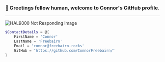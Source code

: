 ### 🤖 Greetings fellow human, welcome to Connor's GitHub profile.
---

![HAL9000 Not Responding Image](https://i.imgur.com/BvXeGR8.gif)

```powershell
$ContactDetails = @{
    FirstName = 'Connor'
    LastName = 'Freebairn'
    Email = 'connor@freebairn.rocks'
    GitHub = 'https://github.com/ConnorFreebairn/'
}
